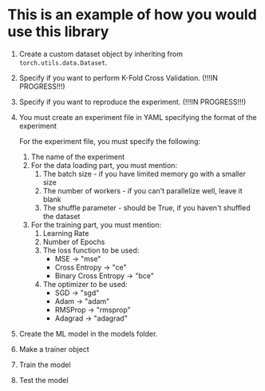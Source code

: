 # This is an example of how you would use this library
1. Create a custom dataset object by inheriting from `torch.utils.data.Dataset`.
1. Specify if you want to perform K-Fold Cross Validation. (!!!IN PROGRESS!!!)
1. Specify if you want to reproduce the experiment. (!!!IN PROGRESS!!!)
1. You must create an experiment file in YAML specifying the format of the experiment

    For the experiment file, you must specify the following:
    1. The name of the experiment
    1. For the data loading part, you must mention:
        1. The batch size - if you have limited memory go with a smaller size
        1. The number of workers - if you can't parallelize well, leave it blank
        1. The shuffle parameter - should be True, if you haven't shuffled the dataset
    1. For the training part, you must mention:
        1. Learning Rate
        1. Number of Epochs
        1. The loss function to be used:
            * MSE -> "mse"
            * Cross Entropy -> "ce"
            * Binary Cross Entropy -> "bce"
        1. The optimizer to be used:
            * SGD -> "sgd"
            * Adam -> "adam"
            * RMSProp -> "rmsprop"
            * Adagrad -> "adagrad"

1. Create the ML model in the models folder.
1. Make a trainer object
1. Train the model
1. Test the model